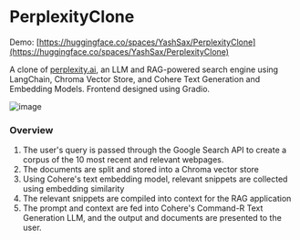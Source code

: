 ﻿# PerplexityClone

Demo: [https://huggingface.co/spaces/YashSax/PerplexityClone](https://huggingface.co/spaces/YashSax/PerplexityClone)

A clone of [perplexity.ai](perplexity.ai), an LLM and RAG-powered search engine using LangChain, Chroma Vector Store, and Cohere Text Generation and Embedding Models. Frontend designed using Gradio.

![image](https://github.com/YashSax/PerplexityClone/assets/46911428/014076e5-fa74-4821-b0b0-2298b3a89205)

### Overview

1) The user's query is passed through the Google Search API to create a corpus of the 10 most recent and relevant webpages.
2) The documents are split and stored into a Chroma vector store
3) Using Cohere's text embedding model, relevant snippets are collected using embedding similarity
4) The relevant snippets are compiled into context for the RAG application
5) The prompt and context are fed into Cohere's Command-R Text Generation LLM, and the output and documents are presented to the user.
